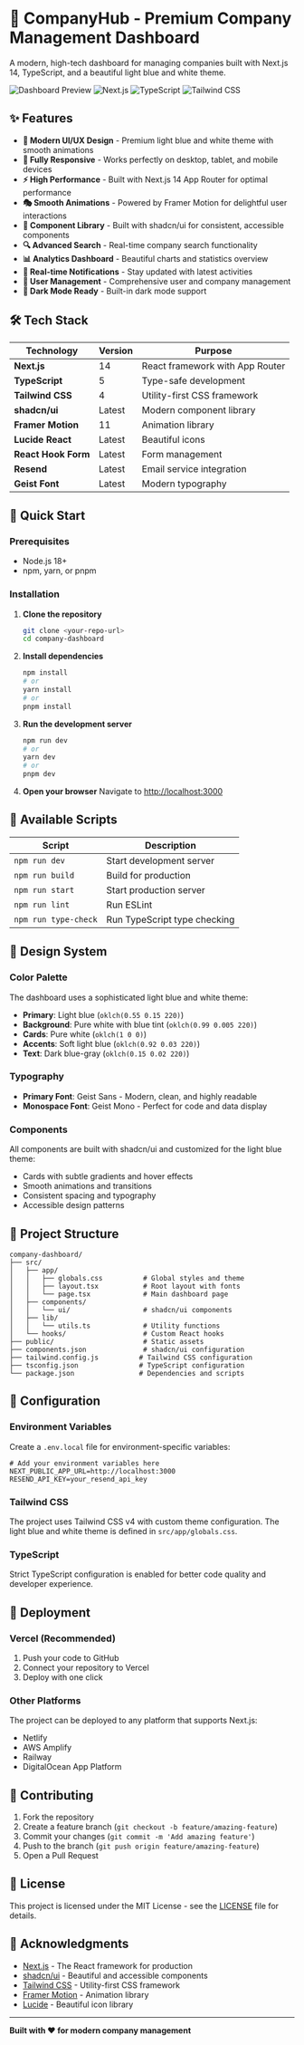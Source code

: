 # 🏢 CompanyHub - Premium Company Management Dashboard

A modern, high-tech dashboard for managing companies built with Next.js 14, TypeScript, and a beautiful light blue and white theme.

![Dashboard Preview](https://img.shields.io/badge/Status-Ready%20for%20Production-brightgreen)
![Next.js](https://img.shields.io/badge/Next.js-14-black)
![TypeScript](https://img.shields.io/badge/TypeScript-5-blue)
![Tailwind CSS](https://img.shields.io/badge/Tailwind%20CSS-4-38bdf8)

## ✨ Features

- **🎨 Modern UI/UX Design** - Premium light blue and white theme with smooth animations
- **📱 Fully Responsive** - Works perfectly on desktop, tablet, and mobile devices
- **⚡ High Performance** - Built with Next.js 14 App Router for optimal performance
- **🎭 Smooth Animations** - Powered by Framer Motion for delightful user interactions
- **🧩 Component Library** - Built with shadcn/ui for consistent, accessible components
- **🔍 Advanced Search** - Real-time company search functionality
- **📊 Analytics Dashboard** - Beautiful charts and statistics overview
- **🔔 Real-time Notifications** - Stay updated with latest activities
- **👥 User Management** - Comprehensive user and company management
- **🌙 Dark Mode Ready** - Built-in dark mode support

## 🛠 Tech Stack

| Technology | Version | Purpose |
|------------|---------|---------|
| **Next.js** | 14 | React framework with App Router |
| **TypeScript** | 5 | Type-safe development |
| **Tailwind CSS** | 4 | Utility-first CSS framework |
| **shadcn/ui** | Latest | Modern component library |
| **Framer Motion** | 11 | Animation library |
| **Lucide React** | Latest | Beautiful icons |
| **React Hook Form** | Latest | Form management |
| **Resend** | Latest | Email service integration |
| **Geist Font** | Latest | Modern typography |

## 🚀 Quick Start

### Prerequisites

- Node.js 18+ 
- npm, yarn, or pnpm

### Installation

1. **Clone the repository**
   ```bash
   git clone <your-repo-url>
   cd company-dashboard
   ```

2. **Install dependencies**
   ```bash
   npm install
   # or
   yarn install
   # or
   pnpm install
   ```

3. **Run the development server**
   ```bash
   npm run dev
   # or
   yarn dev
   # or
   pnpm dev
   ```

4. **Open your browser**
   Navigate to [http://localhost:3000](http://localhost:3000)

## 📜 Available Scripts

| Script | Description |
|--------|-------------|
| `npm run dev` | Start development server |
| `npm run build` | Build for production |
| `npm run start` | Start production server |
| `npm run lint` | Run ESLint |
| `npm run type-check` | Run TypeScript type checking |

## 🎨 Design System

### Color Palette

The dashboard uses a sophisticated light blue and white theme:

- **Primary**: Light blue (`oklch(0.55 0.15 220)`)
- **Background**: Pure white with blue tint (`oklch(0.99 0.005 220)`)
- **Cards**: Pure white (`oklch(1 0 0)`)
- **Accents**: Soft light blue (`oklch(0.92 0.03 220)`)
- **Text**: Dark blue-gray (`oklch(0.15 0.02 220)`)

### Typography

- **Primary Font**: Geist Sans - Modern, clean, and highly readable
- **Monospace Font**: Geist Mono - Perfect for code and data display

### Components

All components are built with shadcn/ui and customized for the light blue theme:

- Cards with subtle gradients and hover effects
- Smooth animations and transitions
- Consistent spacing and typography
- Accessible design patterns

## 📁 Project Structure

```
company-dashboard/
├── src/
│   ├── app/
│   │   ├── globals.css          # Global styles and theme
│   │   ├── layout.tsx           # Root layout with fonts
│   │   └── page.tsx             # Main dashboard page
│   ├── components/
│   │   └── ui/                  # shadcn/ui components
│   ├── lib/
│   │   └── utils.ts             # Utility functions
│   └── hooks/                   # Custom React hooks
├── public/                      # Static assets
├── components.json              # shadcn/ui configuration
├── tailwind.config.js          # Tailwind CSS configuration
├── tsconfig.json               # TypeScript configuration
└── package.json                # Dependencies and scripts
```

## 🔧 Configuration

### Environment Variables

Create a `.env.local` file for environment-specific variables:

```env
# Add your environment variables here
NEXT_PUBLIC_APP_URL=http://localhost:3000
RESEND_API_KEY=your_resend_api_key
```

### Tailwind CSS

The project uses Tailwind CSS v4 with custom theme configuration. The light blue and white theme is defined in `src/app/globals.css`.

### TypeScript

Strict TypeScript configuration is enabled for better code quality and developer experience.

## 🚀 Deployment

### Vercel (Recommended)

1. Push your code to GitHub
2. Connect your repository to Vercel
3. Deploy with one click

### Other Platforms

The project can be deployed to any platform that supports Next.js:

- Netlify
- AWS Amplify
- Railway
- DigitalOcean App Platform

## 🤝 Contributing

1. Fork the repository
2. Create a feature branch (`git checkout -b feature/amazing-feature`)
3. Commit your changes (`git commit -m 'Add amazing feature'`)
4. Push to the branch (`git push origin feature/amazing-feature`)
5. Open a Pull Request

## 📝 License

This project is licensed under the MIT License - see the [LICENSE](LICENSE) file for details.

## 🙏 Acknowledgments

- [Next.js](https://nextjs.org/) - The React framework for production
- [shadcn/ui](https://ui.shadcn.com/) - Beautiful and accessible components
- [Tailwind CSS](https://tailwindcss.com/) - Utility-first CSS framework
- [Framer Motion](https://www.framer.com/motion/) - Animation library
- [Lucide](https://lucide.dev/) - Beautiful icon library

---

**Built with ❤️ for modern company management**